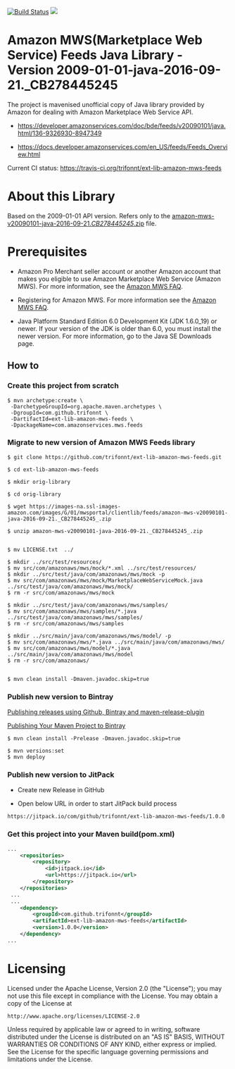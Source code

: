 [![Build Status](https://travis-ci.org/trifonnt/ext-lib-amazon-mws-feeds.png?branch=master)](https://travis-ci.org/trifonnt/ext-lib-amazon-mws-feeds)
[![](https://jitpack.io/v/trifonnt/ext-lib-amazon-mws-feeds.svg)](https://jitpack.io/#trifonnt/ext-lib-amazon-mws-feeds)


Amazon MWS(Marketplace Web Service) Feeds Java Library - Version 2009-01-01-java-2016-09-21._CB278445245
=============================================================================== 
The project is mavenised unofficial copy of Java library provided by Amazon for dealing with Amazon Marketplace Web Service API.

 - https://developer.amazonservices.com/doc/bde/feeds/v20090101/java.html/136-9326930-8947349

 - https://docs.developer.amazonservices.com/en_US/feeds/Feeds_Overview.html

Current CI status: https://travis-ci.org/trifonnt/ext-lib-amazon-mws-feeds


About this Library
=============================================================================== 

Based on the 2009-01-01 API version.
Refers only to the [amazon-mws-v20090101-java-2016-09-21._CB278445245_.zip](https://images-na.ssl-images-amazon.com/images/G/01/mwsportal/clientlib/feeds/amazon-mws-v20090101-java-2016-09-21._CB278445245_.zip) file.


Prerequisites
=============================================================================== 

- Amazon Pro Merchant seller account or another Amazon account that makes you eligible to use Amazon Marketplace Web Service (Amazon MWS). For more information, see the [Amazon MWS FAQ](https://developer.amazonservices.com/gp/mws/faq.html).

- Registering for Amazon MWS. For more information see the [Amazon MWS FAQ](https://developer.amazonservices.com/gp/mws/faq.html).

- Java Platform Standard Edition 6.0 Development Kit (JDK 1.6.0_19) or newer. If your version of the JDK is older than 6.0, you must install the newer version. For more information, go to the Java SE Downloads page. 


## How to

### Create this project from scratch
```shell
$ mvn archetype:create \
 -DarchetypeGroupId=org.apache.maven.archetypes \
 -DgroupId=com.github.trifonnt \
 -DartifactId=ext-lib-amazon-mws-feeds \
 -DpackageName=com.amazonservices.mws.feeds
```

### Migrate to new version of Amazon MWS Feeds library
```shell
$ git clone https://github.com/trifonnt/ext-lib-amazon-mws-feeds.git

$ cd ext-lib-amazon-mws-feeds

$ mkdir orig-library

$ cd orig-library

$ wget https://images-na.ssl-images-amazon.com/images/G/01/mwsportal/clientlib/feeds/amazon-mws-v20090101-java-2016-09-21._CB278445245_.zip

$ unzip amazon-mws-v20090101-java-2016-09-21._CB278445245_.zip


$ mv LICENSE.txt  ../

$ mkdir ../src/test/resources/
$ mv src/com/amazonaws/mws/mock/*.xml ../src/test/resources/
$ mkdir ../src/test/java/com/amazonaws/mws/mock -p
$ mv src/com/amazonaws/mws/mock/MarketplaceWebServiceMock.java ../src/test/java/com/amazonaws/mws/mock/
$ rm -r src/com/amazonaws/mws/mock

$ mkdir ../src/test/java/com/amazonaws/mws/samples/
$ mv src/com/amazonaws/mws/samples/*.java ../src/test/java/com/amazonaws/mws/samples/
$ rm -r src/com/amazonaws/mws/samples

$ mkdir ../src/main/java/com/amazonaws/mws/model/ -p
$ mv src/com/amazonaws/mws/*.java ../src/main/java/com/amazonaws/mws/
$ mv src/com/amazonaws/mws/model/*.java ../src/main/java/com/amazonaws/mws/model
$ rm -r src/com/amazonaws/


$ mvn clean install -Dmaven.javadoc.skip=true
```

### Publish new version to Bintray

 [Publishing releases using Github, Bintray and maven-release-plugin](http://veithen.github.io/2013/05/26/github-bintray-maven-release-plugin.html)

 [Publishing Your Maven Project to Bintray](https://blog.bintray.com/2015/09/17/publishing-your-maven-project-to-bintray/)

```shell
$ mvn clean install -Prelease -Dmaven.javadoc.skip=true

$ mvn versions:set
$ mvn deploy
```

### Publish new version to JitPack

 - Create new Release in GitHub

 - Open below URL in order to start JitPack build process

```shell
https://jitpack.io/com/github/trifonnt/ext-lib-amazon-mws-feeds/1.0.0
```

### Get this project into your Maven build(pom.xml)
```xml
...
	<repositories>
		<repository>
		    <id>jitpack.io</id>
		    <url>https://jitpack.io</url>
		</repository>
	</repositories>
 ...
 ...
 	<dependency>
	    <groupId>com.github.trifonnt</groupId>
	    <artifactId>ext-lib-amazon-mws-feeds</artifactId>
	    <version>1.0.0</version>
	</dependency>
...
```

Licensing
=============================================================================== 

Licensed under the Apache License, Version 2.0 (the "License");
you may not use this file except in compliance with the License.
You may obtain a copy of the License at

    http://www.apache.org/licenses/LICENSE-2.0

Unless required by applicable law or agreed to in writing, software
distributed under the License is distributed on an "AS IS" BASIS,
WITHOUT WARRANTIES OR CONDITIONS OF ANY KIND, either express or implied.
See the License for the specific language governing permissions and
limitations under the License.
